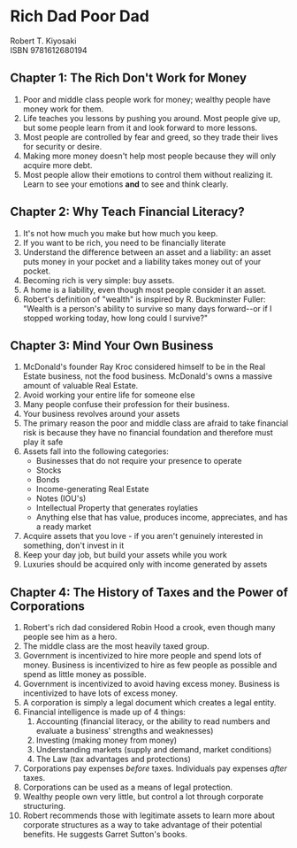 # Rich Dad Poor Dad  
Robert T. Kiyosaki  
ISBN 9781612680194  

## Chapter 1: The Rich Don't Work for Money

1. Poor and middle class people work for money; wealthy people have money work for them.
2. Life teaches you lessons by pushing you around. Most people give up, but some people learn from it and look forward to more lessons.
3. Most people are controlled by fear and greed, so they trade their lives for security or desire.
4. Making more money doesn't help most people because they will only acquire more debt.
5. Most people allow their emotions to control them without realizing it. Learn to see your emotions **and** to see and think clearly.

## Chapter 2: Why Teach Financial Literacy?

1. It's not how much you make but how much you keep.
2. If you want to be rich, you need to be financially literate
3. Understand the difference between an asset and a liability: an asset puts money in your pocket and a liability takes money out of your pocket.
4. Becoming rich is very simple: buy assets.
5. A home is a liability, even though most people consider it an asset.
6. Robert's definition of "wealth" is inspired by  R. Buckminster Fuller: "Wealth is a person's ability to survive so many days forward--or if I stopped working today, how long could I survive?"

## Chapter 3: Mind Your Own Business

1. McDonald's founder Ray Kroc considered himself to be in the Real Estate business, not the food business. McDonald's owns a massive amount of valuable Real Estate.
2. Avoid working your entire life for someone else
3. Many people confuse their profession for their business.
4. Your business revolves around your assets
5. The primary reason the poor and middle class are afraid to take financial risk is because they have no financial foundation and therefore must play it safe
6. Assets fall into the following categories:
    - Businesses that do not require your presence to operate
    - Stocks
    - Bonds
    - Income-generating Real Estate
    - Notes (IOU's)
    - Intellectual Property that generates roylaties
    - Anything else that has value, produces income, appreciates, and has a ready market
7. Acquire assets that you love - if you aren't genuinely interested in something, don't invest in it
8. Keep your day job, but build your assets while you work
9. Luxuries should be acquired only with income generated by assets

## Chapter 4: The History of Taxes and the Power of Corporations

1. Robert's rich dad considered Robin Hood a crook, even though many people see him as a hero.
2. The middle class are the most heavily taxed group.
3. Government is incentivized to hire more people and spend lots of money. Business is incentivized to hire as few people as possible and spend as little money as possible.
4. Government is incentivized to avoid having excess money. Business is incentivized to have lots of excess money.
5. A corporation is simply a legal document which creates a legal entity.
6. Financial intelligence is made up of 4 things:
    1. Accounting (financial literacy, or the ability to read numbers and evaluate a business' strengths and weaknesses)
    2. Investing (making money from money)
    3. Understanding markets (supply and demand, market conditions)
    4. The Law (tax advantages and protections)
7. Corporations pay expenses _before_ taxes. Individuals pay expenses _after_ taxes.
8. Corporations can be used as a means of legal protection.
9. Wealthy people own very little, but control a lot through corporate structuring.
10. Robert recommends those with legitimate assets to learn more about corporate structures as a way to take advantage of their potential benefits. He suggests Garret Sutton's books.
